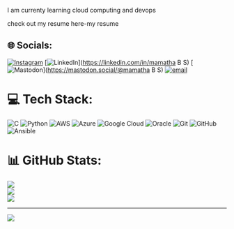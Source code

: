 I am currenty learning cloud computing and devops

check out my resume here-my resume
## 🌐 Socials:
[![Instagram](https://img.shields.io/badge/Instagram-%23E4405F.svg?logo=Instagram&logoColor=white)](https://instagram.com/mamatha-savithri) [![LinkedIn](https://img.shields.io/badge/LinkedIn-%230077B5.svg?logo=linkedin&logoColor=white)](https://linkedin.com/in/mamatha B S) [![Mastodon](https://img.shields.io/badge/-MASTODON-%232B90D9?logo=mastodon&logoColor=white)](https://mastodon.social/@mamatha B S) [![email](https://img.shields.io/badge/Email-D14836?logo=gmail&logoColor=white)](mailto:mamatha5612gmail.com) 

# 💻 Tech Stack:
![C](https://img.shields.io/badge/c-%2300599C.svg?style=flat-square&logo=c&logoColor=white) ![Python](https://img.shields.io/badge/python-3670A0?style=flat-square&logo=python&logoColor=ffdd54) ![AWS](https://img.shields.io/badge/AWS-%23FF9900.svg?style=flat-square&logo=amazon-aws&logoColor=white) ![Azure](https://img.shields.io/badge/azure-%230072C6.svg?style=flat-square&logo=microsoftazure&logoColor=white) ![Google Cloud](https://img.shields.io/badge/GoogleCloud-%234285F4.svg?style=flat-square&logo=google-cloud&logoColor=white) ![Oracle](https://img.shields.io/badge/Oracle-F80000?style=flat-square&logo=oracle&logoColor=white) ![Git](https://img.shields.io/badge/git-%23F05033.svg?style=flat-square&logo=git&logoColor=white) ![GitHub](https://img.shields.io/badge/github-%23121011.svg?style=flat-square&logo=github&logoColor=white) ![Ansible](https://img.shields.io/badge/ansible-%231A1918.svg?style=flat-square&logo=ansible&logoColor=white)
# 📊 GitHub Stats:
![](https://github-readme-stats.vercel.app/api?username=mamatha-git&theme=vue-dark&hide_border=false&include_all_commits=false&count_private=false)<br/>
![](https://nirzak-streak-stats.vercel.app/?user=mamatha-git&theme=vue-dark&hide_border=false)<br/>
![](https://github-readme-stats.vercel.app/api/top-langs/?username=mamatha-git&theme=vue-dark&hide_border=false&include_all_commits=false&count_private=false&layout=compact)

---
[![](https://visitcount.itsvg.in/api?id=mamatha-git&icon=0&color=0)](https://visitcount.itsvg.in)

<!-- Proudly created with GPRM ( https://gprm.itsvg.in ) -->
